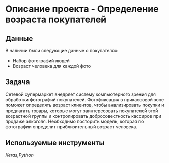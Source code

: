 # Описание проекта - Определение возраста покупателей


## Данные

В наличии были следующие данные о покупателях:
- Набор фотографий людей
- Возраст человека для каждой фото


## Задача

Сетевой супермаркет внедряет систему компьютерного зрения для обработки фотографий покупателей. Фотофиксация в прикассовой зоне поможет определять возраст клиентов, чтобы анализировать покупки и предлагать товары, которые могут заинтересовать покупателей этой возрастной группы и контролировать добросовестность кассиров при продаже алкоголя. Необходимо посторить модель, которая по фотографии определит приблизительный возраст человека.

## Используемые инструменты
*Keras,Python*

